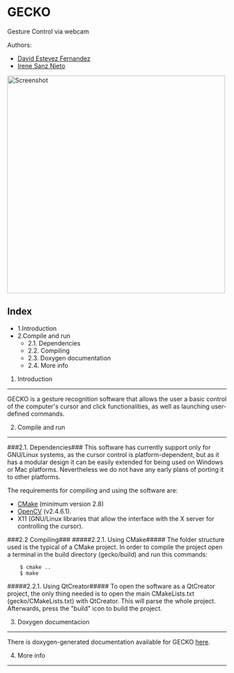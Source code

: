 GECKO
=====

Gesture Control via webcam

Authors:

 *  [David Estevez Fernandez](https://github.com/David-Estevez)
 *  [Irene Sanz Nieto](https://github.com/irenesanznieto)

<img src="https://raw.github.com/David-Estevez/gecko/master/doc/images/hand1.jpg" alt="Screenshot" style="width: 500px;" />


Index
-------------------------------------------------------------------
 * 1.Introduction
 * 2.Compile and run
     * 2.1. Dependencies
     * 2.2. Compiling
     * 2.3. Doxygen documentation
     * 2.4. More info


1. Introduction
---------------------------------------------------------------------
GECKO is a gesture recognition software that allows the user a basic control of the computer's cursor and click functionalities, as well as launching user-defined commands.


2. Compile and run
---------------------------------------------------------------------
###2.1. Dependencies###
This software has currently support only for GNU/Linux systems, as the cursor control is platform-dependent, but as it has a modular design it can be easily extended for being used on Windows or Mac platforms. Nevertheless we do not have any early plans of porting it to other platforms.

The requirements for compiling and using the software are:

 * [CMake](http://www.cmake.org/) (minimum version 2.8)
 * [OpenCV](http://opencv.org/) (v2.4.6.1).
 *  X11 (GNU/Linux libraries that allow the interface with the X server for controlling the cursor).

###2.2 Compiling###
#####2.2.1. Using CMake#####
The folder structure used is the typical of a CMake project. In order to compile the project open a terminal in the build directory (gecko/build) and run this commands:

        $ cmake ..
        $ make

#####2.2.1. Using QtCreator#####
To open the software as a QtCreator project, the only thing needed is to open the main CMakeLists.txt (gecko/CMakeLists.txt) with QtCreator. This will parse the whole project.
Afterwards, press the "build" icon to build the project.

3. Doxygen documentacion
--------------------------------------------------------------------

There is doxygen-generated documentation available for GECKO [here](http://david-estevez.github.io/gecko).

4. More info
--------------------------------------------------------------------
